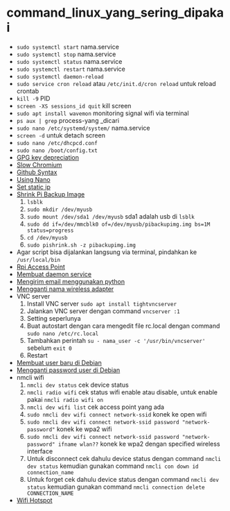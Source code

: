 # command_linux_yang_sering_dipakai
* `sudo systemctl start` nama.service
* `sudo systemctl stop` nama.service
* `sudo systemctl status` nama.service
* `sudo systemctl restart` nama.service
* `sudo systemctl daemon-reload`
* `sudo service cron reload` atau `/etc/init.d/cron reload` untuk reload crontab
* `kill -9` PID
* `screen -XS sessions_id quit` kill screen
* `sudo apt install wavemon` monitoring signal wifi via terminal
* `ps aux | grep` process-yang _dicari
* `sudo nano /etc/systemd/system/` nama.service
* `screen -d` untuk detach screen
* `sudo nano /etc/dhcpcd.conf`
* `sudo nano /boot/config.txt`
* [GPG key depreciation](https://askubuntu.com/questions/1407632/key-is-stored-in-legacy-trusted-gpg-keyring-etc-apt-trusted-gpg)
* [Slow Chromium](https://forums.raspberrypi.com/viewtopic.php?t=332018)
* [Github Syntax](https://docs.github.com/en/get-started/writing-on-github/getting-started-with-writing-and-formatting-on-github/basic-writing-and-formatting-syntax)
* [Using Nano](https://kb.iu.edu/d/aeug#:~:text=To%20delete%20the%20character%20highlighted,line%2C%20press%20Ctrl%2Dk%20.)
* [Set static ip](https://medium.com/digital-software-architecture/raspberry-pi-headless-configuration-ac0a3a31d184)
* [Shrink Pi Backup Image](https://github.com/Drewsif/PiShrink)
  1. `lsblk`
  2. `sudo mkdir /dev/myusb`
  3. `sudo mount /dev/sda1 /dev/myusb` sda1 adalah usb di `lsblk`
  4. `sudo dd if=/dev/mmcblk0 of=/dev/myusb/pibackupimg.img bs=1M status=progress`
  5. `cd /dev/myusb`
  6. `sudo pishrink.sh -z pibackupimg.img`
* Agar script bisa dijalankan langsung via terminal, pindahkan ke `/usr/local/bin`
* [Rpi Access Point](https://www.tomshardware.com/how-to/raspberry-pi-access-point)
* [Membuat daemon service](https://www.linuxsec.org/2020/11/membuat-daemon-process-dengan-systemd.html)
* [Mengirim email menggunakan python](https://myhydropi.com/send-email-with-a-raspberry-pi-and-python/)
* [Mengganti nama wireless adapter](https://askubuntu.com/questions/1303099/how-to-change-the-name-of-wireless-interface)
* VNC server
  1. Install VNC server `sudo apt install tightvncserver`
  2. Jalankan VNC server dengan command `vncserver :1`
  3. Setting seperlunya
  4. Buat autostart dengan cara mengedit file rc.local dengan command `sudo nano /etc/rc.local`
  5. Tambahkan perintah `su - nama_user -c '/usr/bin/vncserver'` sebelum `exit 0`
  6. Restart
* [Membuat user baru di Debian](https://www.cloudpanel.io/tutorial/how-to-add-user-to-sudoers-in-debian/)
* [Mengganti password user di Debian](https://nordpass.com/blog/how-to-change-password-linux/)
* nmcli wifi
  1. `nmcli dev status` cek device status
  2. `nmcli radio wifi` cek status wifi enable atau disable, untuk enable pakai `nmcli radio wifi on`
  3. `nmcli dev wifi list` cek access point yang ada
  4. `sudo nmcli dev wifi connect network-ssid` konek ke open wifi
  5. `sudo nmcli dev wifi connect network-ssid password "network-password"` konek ke wpa2 wifi
  6. `sudo nmcli dev wifi connect network-ssid password "network-password" ifname wlan??` konek ke wpa2 dengan specified wireless interface
  7. Untuk disconnect cek dahulu device status dengan command `nmcli dev status` kemudian gunakan command `nmcli con down id connection_name`
  8. Untuk forget cek dahulu device status dengan command `nmcli dev status` kemudian gunakan command `nmcli connection delete CONNECTION_NAME`
* [Wifi Hotspot](http://www.orangepi.org/orangepiwiki/index.php/AP6275P_PCIe_NIC_creates_WIFI_hotspot_via_create_ap)
